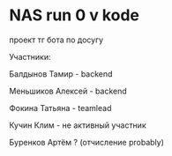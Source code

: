 # NAS run 0 v kode
проект тг бота по досугу

Участники:

Балдынов Тамир - backend

Меньшиков Алексей - backend

Фокина Татьяна - teamlead

Кучин Клим - не активный участник

Буренков Артём ? (отчисление probably)


